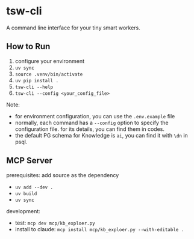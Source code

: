 # tsw-cli

A command line interface for your tiny smart workers.

## How to Run

1. configure your environment
1. `uv sync`
1. `source .venv/bin/activate`
1. `uv pip install .`
1. `tsw-cli --help`
1. `tsw-cli --config <your_config_file>`

Note:

- for environment configuration, you can use the `.env.example` file
- normally, each command has a `--config` option to specify the configuration file. for its details, you can find them in codes.
- the default PG schema for Knowledge is `ai`, you can find it with `\dn` in psql.

## MCP Server

prerequisites: add source as the dependency

- `uv add --dev .`
- `uv build`
- `uv sync`

development:

- test: `mcp dev mcp/kb_exploer.py`
- install to claude: `mcp install mcp/kb_exploer.py --with-editable .`
